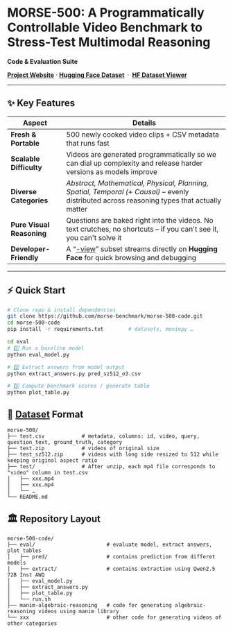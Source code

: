 # MORSE-500: A Programmatically Controllable Video Benchmark to Stress-Test Multimodal Reasoning  
**Code & Evaluation Suite**

**[Project Website](https://morse-500.github.io/)** · **[Hugging Face Dataset](https://huggingface.co/datasets/video-reasoning/morse-500)** · **[HF Dataset Viewer](https://huggingface.co/datasets/video-reasoning/morse-500-view)**

---

## ✨ Key Features

| Aspect | Details |
| --- | --- |
| **Fresh & Portable** | 500 newly cooked video clips + CSV metadata that runs fast |
| **Scalable Difficulty** | Videos are generated programmatically so we can dial up complexity and release harder versions as models improve |
| **Diverse Categories** | *Abstract, Mathematical, Physical, Planning, Spatial, Temporal (+ Causal)* – evenly distributed across reasoning types that actually matter |
| **Pure Visual Reasoning** | Questions are baked right into the videos. No text crutches, no shortcuts – if you can't see it, you can't solve it |
| **Developer-Friendly** | A “[-view](https://huggingface.co/datasets/video-reasoning/morse-500-view)” subset streams directly on **Hugging Face** for quick browsing and debugging |

---

## ⚡ Quick Start

```bash
# Clone repo & install dependencies
git clone https://github.com/morse-benchmark/morse-500-code.git
cd morse-500-code
pip install -r requirements.txt        # datasets, moviepy …

cd eval
# 1️⃣ Run a baseline model
python eval_model.py

# 2️⃣ Extract answers from model output
python extract_answers.py pred_sz512_o3.csv

# 3️⃣ Compute benchmark scores / generate table
python plot_table.py
```


## 📂 [Dataset](https://huggingface.co/datasets/video-reasoning/morse-500) Format

```
morse-500/
├── test.csv            # metadata, columns: id, video, query, question_text, ground_truth, category
├── test.zip            # videos of original size
├── test_sz512.zip      # videos with long side resized to 512 while keeping original aspect ratio
├── test/               # After unzip, each mp4 file corresponds to "video" column in test.csv
│   ├── xxx.mp4
│   ├── xxx.mp4
│   └── …
└── README.md
```

## 🏛️ Repository Layout
```
morse-500-code/
├── eval/                       # evaluate model, extract answers, plot tables
│   ├── pred/                   # contains prediction from differet models
│   ├── extract/                # contains extraction using Qwen2.5 72B Inst AWQ
│   ├── eval_model.py
│   ├── extract_answers.py
│   ├── plot_table.py
│   └── run.sh
├── manim-algebraic-reasoning   # code for generating algebraic-reasoning videos using manim library
└── xxx                         # other code for generating videos of other categories
```



<!-- ## 📝 Citation
If you use MORSE-500 or our evaluation code, please cite:
```

```


## 📄 License
- Code – MIT
- Dataset (videos + metadata) – CC BY-4.0 (attribution required)  -->
